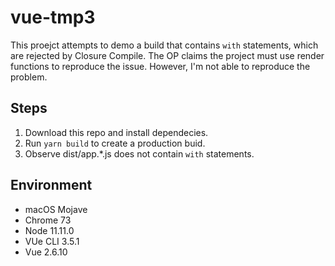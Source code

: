 # vue-tmp3

This proejct attempts to demo a build that contains `with` statements, which are rejected by Closure Compile. The OP claims the project must use render functions to reproduce the issue. However, I'm not able to reproduce the problem.

## Steps

 1. Download this repo and install dependecies.
 2. Run `yarn build` to create a production buid.
 3. Observe dist/app.*.js does not contain `with` statements.

## Environment

 * macOS Mojave
 * Chrome 73
 * Node 11.11.0
 * VUe CLI 3.5.1
 * Vue 2.6.10
